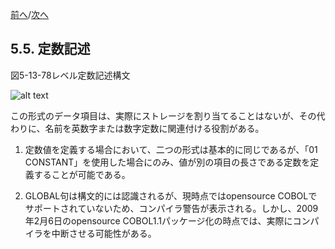 <!--navi start-->
[前へ](5-4.md)/[次へ](5-6.md)
<!--navi end-->
## 5.5. 定数記述

図5-13-78レベル定数記述構文

![alt text](Image/5-13.png)

この形式のデータ項目は、実際にストレージを割り当てることはないが、その代わりに、名前を英数字または数字定数に関連付ける役割がある。

1. 定数値を定義する場合において、二つの形式は基本的に同じであるが、「01 CONSTANT」を使用した場合にのみ、値が別の項目の長さである定数を定義することが可能である。

2. GLOBAL句は構文的には認識されるが、現時点ではopensource COBOLでサポートされていないため、コンパイラ警告が表示される。しかし、2009年2月6日のopensource COBOL1.1パッケージ化の時点では、実際にコンパイラを中断させる可能性がある。
